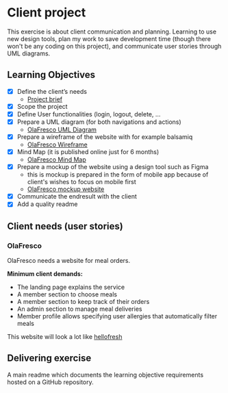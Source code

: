 # Client project

This exercise is about client communication and planning. Learning to use new design tools, plan my work to save development time (though there won't be any coding on this project), and communicate user stories through UML diagrams.

## Learning Objectives

- [x] Define the client’s needs
  * [Project brief](https://www.canva.com/design/DAEnW5Zv9-E/Uhn8j7tLrGG_zhIDm485hg/watch?utm_content=DAEnW5Zv9-E&utm_campaign=designshare&utm_medium=link&utm_source=publishsharelink)
- [x] Scope the project
- [x] Define User functionalities (login, logout, delete, ...
- [x] Prepare a UML diagram (for both navigations and actions)
  * [OlaFresco UML Diagram](https://bit.ly/2VVk1OV)
- [x] Prepare a wireframe of the website with for example balsamiq
  * [OlaFresco Wireframe](https://balsamiq.cloud/sbzozvn/p4p25ei)
- [x] Mind Map (it is published online just for 6 months)
  * [OlaFresco Mind Map](https://atlas.mindmup.com/2021/08/e5524a00000311ecb29ac1d36e5f0de8/olafresco_landing_page/index.html)
- [x] Prepare a mockup of the website using a design tool such as Figma
  * this is mockup is prepared in the form of mobile app because of client's wishes to focus on mobile first 
  * [OlaFresco mockup website](https://www.figma.com/file/zBXleZ1PFx5ZxIIIYX0ykp/Delivery-App_UI-Kit-Copy?node-id=33%3A444)
- [x] Communicate the endresult with the client
- [x] Add a quality readme

## Client needs (user stories)

### OlaFresco

OlaFresco needs a website for meal orders.

**Minimum client demands:**
* The landing page explains the service
* A member section to choose meals
* A member section to keep track of their orders
* An admin section to manage meal deliveries
* Member profile allows specifying user allergies that automatically filter meals

This website will look a lot like [hellofresh](https://www.hellofresh.be/?locale=nl-BE)

## Delivering exercise

A main readme which documents the learning objective requirements hosted on a GitHub repository.

